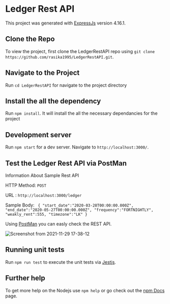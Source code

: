 # Ledger Rest API

This project was generated with [ExpressJs](https://expressjs.com/) version 4.16.1.

## Clone the Repo

To view the project, first clone the LedgerRestAPI repo using `git clone https://github.com/rasika1995/LedgerRestAPI.git`.

## Navigate to the Project

Run `cd LedgerRestAPI` for navigate to the project directory

## Install the all the dependency

Run `npm install`. It will install the all the necessary dependancies for the project

## Development server

Run `npm start` for a dev server. Navigate to `http://localhost:3000/`.

## Test the Ledger Rest API via PostMan

Information About Sample Rest API

HTTP Method: `POST`

URL : `http://localhost:3000/ledger`

Sample Body: ` {
    "start_date":"2020-03-28T00:00:00.000Z",
    "end_date":"2020-05-27T00:00:00.000Z",
    "frequency":"FORTNIGHTLY",
    "weakly_rent":555,
    "timezone":"LK"
}`

Using [PostMan](https://www.postman.com/) you can easly check the REST API.


![Screenshot from 2021-11-29 17-38-12](https://user-images.githubusercontent.com/42616883/143865594-cd4165a9-ee2e-41c6-bb56-bccc2982e5e9.png)




## Running unit tests

Run `npm run test` to execute the unit tests via [Jestjs](https://jestjs.io/docs/getting-started).

## Further help

To get more help on the Nodejs use `npm help` or go check out the [npm Docs](https://docs.npmjs.com/cli/v6/commands) page.





